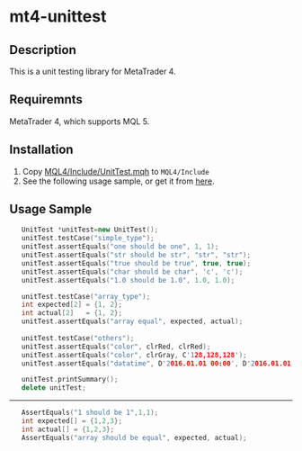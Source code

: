 mt4-unittest
===============

Description
-------------

This is a unit testing library for MetaTrader 4.

Requiremnts
-------------

MetaTrader 4, which supports MQL 5.

Installation
--------------

1. Copy [MQL4/Include/UnitTest.mqh](https://github.com/undeadmouse/mt4-unittest/blob/master/MQL4/Include/UnitTest.mqh) to ``MQL4/Include``
1. See the following usage sample, or get it from [here](https://raw.github.com/micclly/mt4-unittest/master/MQL4/Samples/TestExpert.mq4).

Usage Sample
--------------

```cpp
   UnitTest *unitTest=new UnitTest();
   unitTest.testCase("simple_type");
   unitTest.assertEquals("one should be one", 1, 1);
   unitTest.assertEquals("str should be str", "str", "str");
   unitTest.assertEquals("true should be true", true, true);
   unitTest.assertEquals("char should be char", 'c', 'c');
   unitTest.assertEquals("1.0 should be 1.0", 1.0, 1.0);

   unitTest.testCase("array_type");
   int expected[2] = {1, 2};
   int actual[2]   = {1, 2};
   unitTest.assertEquals("array equal", expected, actual);
   
   unitTest.testCase("others");
   unitTest.assertEquals("color", clrRed, clrRed);
   unitTest.assertEquals("color", clrGray, C'128,128,128');
   unitTest.assertEquals("datatime", D'2016.01.01 00:00', D'2016.01.01 00:00:00');

   unitTest.printSummary();
   delete unitTest;
```
----------------
```cpp
   AssertEquals("1 should be 1",1,1);
   int expected[] = {1,2,3};
   int actual[] = {1,2,3};
   AssertEquals("array should be equal", expected, actual);
```
